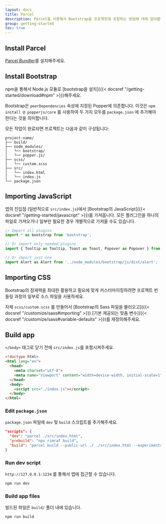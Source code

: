 ```yaml
---
layout: docs
title: Parcel
description: Parcel을 사용해서 Bootstrap을 프로젝트에 포함하는 방법에 대해 알아봅니다.
group: getting-started
toc: true
---
```


## Install Parcel

[Parcel Bundler](https://en.parceljs.org/getting_started.html)를 설치해주세요.

## Install Bootstrap

npm을 통해서 Node.js 모듈로 [bootstrap을 설치]({{< docsref "/getting-started/download#npm" >}})해주세요.

Bootstrap은 `peerDependencies` 속성에 지정된 Popper에 의존합니다. 이것은 `npm install @ popperjs/core` 를 사용하여 두 가지 모두를 `package.json` 에 추가해야 한다는 것을 의미합니다.

모든 작업이 완료되면 프로젝트는 다음과 같이 구성됩니다:

```text
project-name/
├── build/
├── node_modules/
│   └── bootstrap/
│   └── popper.js/
├── scss/
│   └── custom.scss
├── src/
│   └── index.html
│   └── index.js
└── package.json
```

## Importing JavaScript
앱의 진입점 (일반적으로 `src/index.js`)에서 [Bootstrap의 JavaScript]({{< docsref "/getting-started/javascript" >}})를 가져옵니다. 모든 플러그인을 하나의 파일로 가져오거나 일부만 필요한 경우 개별적으로 가져올 수도 있습니다.

```js
// Import all plugins
import * as bootstrap from 'bootstrap';

// Or import only needed plugins
import { Tooltip as Tooltip, Toast as Toast, Popover as Popover } from 'bootstrap';

// Or import just one
import Alert as Alert from '../node_modules/bootstrap/js/dist/alert';
```

## Importing CSS

Bootstrap의 잠재력을 최대한 활용하고 필요에 맞게 커스터마이징하려면 프로젝트 번들링 과정의 일부로 소스 파일을 사용하세요.

자체 `scss/custom.scss` 를 만들어서 [Bootstrap의 Sass 파일을 불러오고]({{< docsref "/customize/sass#importing" >}}) [기본 제공되는 맞춤 변수]({{< docsref "/customize/sass#variable-defaults" >}})를 재정의해주세요.

## Build app

`</body>` 태그로 닫기 전에 `src/index.js`를 포함시켜주세요.

```html
<!doctype html>
<html lang="en">
  <head>
    <meta charset="utf-8">
    <meta name="viewport" content="width=device-width, initial-scale=1">
  </head>
  <body>
    <script src="./index.js"></script>
  </body>
</html>
```

### Edit `package.json`

`package.json` 파일에 `dev` 및 `build` 스크립트를 추가해주세요.

```json
"scripts": {
  "dev": "parcel ./src/index.html",
  "prebuild": "npx rimraf build",
  "build": "parcel build --public-url ./ ./src/index.html --experimental-scope-hoisting --out-dir build"
}
```

### Run dev script

`http://127.0.0.1:1234` 를 통해서 앱에 접근할 수 있습니다.

```sh
npm run dev
```

### Build app files

빌드된 파일은 `build/` 폴더 내에 있습니다.

```sh
npm run build
```
